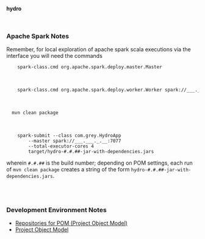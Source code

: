 <br>

**hydro**

<br>

### Apache Spark Notes

Remember, for local exploration of apache spark scala executions via the interface you will need the commands

```bash
    spark-class.cmd org.apache.spark.deploy.master.Master
```

<br>

```bash
    spark-class.cmd org.apache.spark.deploy.worker.Worker spark://___.___._.__:7077
```

<br>

```bash
  mvn clean package
``` 

<br>

```shell
    spark-submit --class com.grey.HydroApp 
        --master spark://___.___._.__:7077 
        --total-executor-cores 4 
        target/hydro-#.#.##-jar-with-dependencies.jars
```

wherein `#.#.##` is the build number; depending on <span title='Project Object Model'>POM</span> settings, each run of `mvn clean package` creates a string 
of the form `hydro-#.#.##-jar-with-dependencies.jars`.

<br>
<br>

### Development Environment Notes

* [Repositories for POM (Project Object Model)](https://mvnrepository.com/repos)
* [Project Object Model](https://maven.apache.org/guides/introduction/introduction-to-the-pom.html)


<br>
<br>

<br>
<br>

<br>
<br>

<br>
<br>
